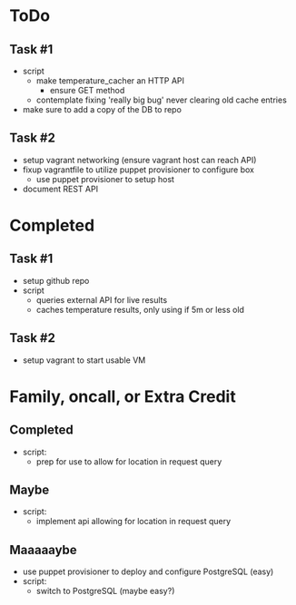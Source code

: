 # ToDo

## Task #1 ##
* script
  * make temperature_cacher an HTTP API
    * ensure GET method
  * contemplate fixing 'really big bug' never clearing old cache entries
* make sure to add a copy of the DB to repo

## Task #2 ##
* setup vagrant networking (ensure vagrant host can reach API)
* fixup vagrantfile to utilize puppet provisioner to configure box
  * use puppet provisioner to setup host
* document REST API

# Completed

## Task #1 ##
* setup github repo
* script
  * queries external API for live results
  * caches temperature results, only using if 5m or less old

## Task #2 ##
* setup vagrant to start usable VM

# Family, oncall, or Extra Credit

## Completed ##
* script:
  * prep for use to allow for location in request query

## Maybe ##
* script:
  * implement api allowing for location in request query

## Maaaaaybe ##
* use puppet provisioner to deploy and configure PostgreSQL (easy)
* script:
  * switch to PostgreSQL (maybe easy?)

